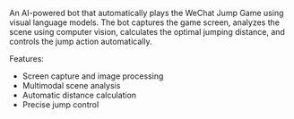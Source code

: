 An AI-powered bot that automatically plays the WeChat Jump Game using visual language models. The bot captures the game screen, analyzes the scene using computer vision, calculates the optimal jumping distance, and controls the jump action automatically.

Features:
- Screen capture and image processing
- Multimodal scene analysis
- Automatic distance calculation
- Precise jump control
